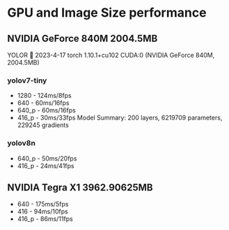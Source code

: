# GPU and Image Size performance

## NVIDIA GeForce 840M 2004.5MB
YOLOR 🚀 2023-4-17 torch 1.10.1+cu102 CUDA:0 (NVIDIA GeForce 840M, 2004.5MB)
 
### yolov7-tiny 
* 1280 - 124ms/8fps
* 640 - 60ms/16fps
* 640_p - 60ms/16fps
* 416_p - 30ms/33fps
Model Summary: 200 layers, 6219709 parameters, 229245 gradients

### yolov8n
* 640_p - 50ms/20fps
* 416_p - 24ms/41fps


## NVIDIA Tegra X1 3962.90625MB
* 640 - 175ms/5fps
* 416 - 94ms/10fps
* 416_p - 86ms/11fps
